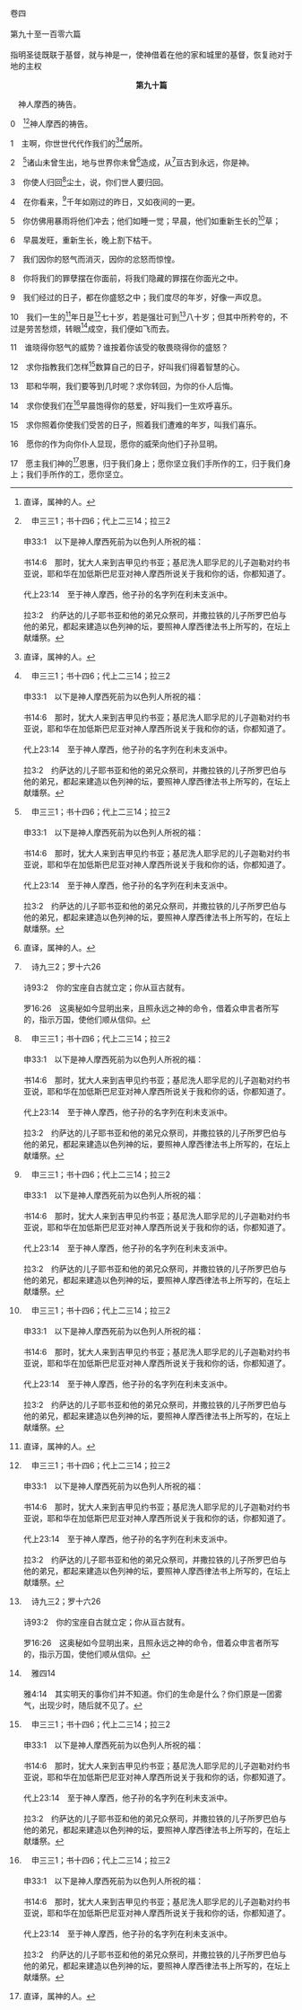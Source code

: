 卷四<br><br>第九十至一百零六篇<br><br>指明圣徒既联于基督，就与神是一，使神借着在他的家和城里的基督，恢复祂对于地的主权

<p id="chap1">

<p style="text-align:center;font-weight:bold;">第九十篇</p>

<a name="0">

<span id="spsm">　神人摩西的祷告。

0　[^1][^a]神人摩西的祷告。

[^1]:直译，属神的人。

[^a]:　申三三1；书十四6；代上二三14；拉三2<br><br>申33:1　以下是神人摩西死前为以色列人所祝的福：<br><br>书14:6　那时，犹大人来到吉甲见约书亚；基尼洗人耶孚尼的儿子迦勒对约书亚说，耶和华在加低斯巴尼亚对神人摩西所说关于我和你的话，你都知道了。<br><br>代上23:14　至于神人摩西，他子孙的名字列在利未支派中。<br><br>拉3:2　约萨达的儿子耶书亚和他的弟兄众祭司，并撒拉铁的儿子所罗巴伯与他的弟兄，都起来建造以色列神的坛，要照神人摩西律法书上所写的，在坛上献燔祭。

1　主啊，你世世代代作我们的[^1][^a]居所。

[^1]:九十～九二篇论到圣民在与基督的联合里，对神更深的经历。三六8说到喝神乐河的水，并吃神殿里的肥甘，指明我们能借着吃喝主经历祂(参约六48～58，63，七37，林前十3～4，十二13)。按照赐律法者和本篇的著者摩西所说，我们也可以住在永远的三一神我们的主里面(1，九一9，申三三27，参约十五4，约壹四15～16，启二一22)。住在神里面乃是在神里面过生活(西二6，三3，约壹四16)，以祂作我们的一切。这比吃喝祂更深。以神为我们的住处，我们永远的居所，是对神最高、最完满的经历。<br><br>诗篇卷四揭示圣民在与基督的联合里，对神更深的经历，以及神恢复祂对于地的主权与权利。这指明我们住在神里面的经历，乃是为基督来得地为业铺路，使神得以恢复祂对于地的主权(所有权)与权利(见九三1注1)。没有圣民对神更深的经历，神就无法恢复这主权与权利。

[^a]:　申三三27；诗九一9；赛八14；结十一16；启二一22<br><br>申33:27　亘古的神是你的居所；祂永远的膀臂在你以下。祂在你前面撵出仇敌，说，毁灭吧！<br><br>诗91:9　因你已将至高者，耶和华我的避难所，当你的居所；<br><br>赛8:14　祂必作为圣所，却向以色列两家作绊脚的石头，并跌人的磐石，向耶路撒冷的居民作为圈套和网罗。<br><br>结11:16　所以你当说，主耶和华如此说，我虽将他们远远迁移到列国中，将他们分散在各地，我还要在他们所到的各地，暂作他们的圣所。<br><br>启21:22　我未见城内有殿，因主神全能者和羔羊为城的殿。

2　[^a]诸山未曾生出，地与世界你未曾[^1]造成，从[^b]亘古到永远，你是神。

[^1]:直译，产出。

[^a]:　伯十五7；箴八25～26<br><br>伯15:7　你岂是头一个生下来的人吗？你出生在诸山之先吗？<br><br>箴8:25　大山未曾奠定，小山未有以先，我已生出；<br><br>箴8:26　那时耶和华还没有造出大地和田野，并世上最初的尘土。

[^b]:　诗九三2；罗十六26<br><br>诗93:2　你的宝座自古就立定；你从亘古就有。<br><br>罗16:26　这奥秘如今显明出来，且照永远之神的命令，借着众申言者所写的，指示万国，使他们顺从信仰。

3　你使人归回[^a]尘土，说，你们世人要归回。

[^a]:　创三19；伯三四15；诗一〇四29；传十二7<br><br>创3:19　你必汗流满面才得糊口，直到你归了土，因为你是从土取出的；你本是尘土，仍要归于尘土。<br><br>伯34:15　凡有血肉的必一同气绝，人必仍归尘土。<br><br>诗104:29　你掩面，它们便惊惶；你收回它们的气，它们就死亡，归于尘土。<br><br>传12:7　尘土仍归于地，气息仍归于赐气息的神。

4　在你看来，[^a]千年如刚过的昨日，又如夜间的一更。

[^a]:　彼后三8<br><br>彼后3:8　亲爱的，这一件事你们却不可不理，就是在主一日如千年，千年如一日。

5　你仿佛用暴雨将他们冲去；他们如睡一觉；早晨，他们如重新生长的[^a]草；

[^a]:　王下十九26；诗一〇三15；赛四十6～8；雅一11<br><br>王下19:26　所以其中的居民力量短缺，惊惶羞愧；他们像田间的菜蔬，和嫩草的青苗，如长在房顶上的草，未长成就被晒枯。<br><br>诗103:15　至于世人，他的年日如草一样；他发旺如野地的花：<br><br>赛40:6　有人声说，你喊叫吧。有一个说，我喊叫什么呢？说，凡属肉体的人尽都如草，他一切的荣美都像野地的花；<br><br>赛40:7　草必枯干，花必凋残，因为耶和华的气吹在其上。百姓诚然是草。<br><br>赛40:8　草必枯干，花必凋残，唯有我们神的话必永远立定。<br><br>雅1:11　太阳升起，热气薰烤，草就枯干，花也凋谢，美容就消没了；那富足的人在他所行的事上，也要这样衰残。

6　早晨发旺，重新生长，晚上割下枯干。

7　我们因你的怒气而消灭，因你的忿怒而惊惶。

8　你将我们的罪孽摆在你面前，将我们隐藏的罪摆在你面光之中。

9　我们经过的日子，都在你盛怒之中；我们度尽的年岁，好像一声叹息。

10　我们一生的[^1]年日是[^a]七十岁，若是强壮可到[^b]八十岁；但其中所矜夸的，不过是劳苦愁烦，转眼[^c]成空，我们便如飞而去。

[^1]:我们若以神为我们的居所，就会领悟我们在地上的人生是短暂的，并且满了罪和苦难(3～11)。我们必须住在神里面，每时每刻活在祂里面，因为在祂以外，只有罪和苦难(8，约十六33)。

[^a]:　参创六3；四七9；申三四7<br><br>创6:3　耶和华说，人既是肉体，我的灵就不永远与他相争；然而他的日子还有一百二十年。<br><br>创47:9　雅各对法老说，我寄居在世的年日是一百三十岁；我平生的年日又少又苦，不及我列祖在世寄居的年日。<br><br>申34:7　摩西死的时候，年一百二十岁；眼目没有昏花，精神没有衰败。

[^b]:　撒下十九35<br><br>撒下19:35　我现在八十岁了，还能尝出饮食的滋味、辨别美恶吗？还能听男女歌唱的声音吗？仆人何必还累赘我主我王呢？

[^c]:　雅四14<br><br>雅4:14　其实明天的事你们并不知道。你们的生命是什么？你们原是一团雾气，出现少时，随后就不见了。

11　谁晓得你怒气的威势？谁按着你该受的敬畏晓得你的盛怒？

12　求你指教我们怎样[^a]数算自己的日子，好叫我们得着智慧的心。

[^a]:　参诗三九4<br><br>诗39:4　耶和华啊，求你叫我晓得我的结局，我的寿数几何。愿我知道我的生命何其短暂。

13　耶和华啊，我们要等到几时呢？求你转回，为你的仆人后悔。

14　求你使我们在[^a]早晨饱得你的慈爱，好叫我们一生欢呼喜乐。

[^a]:　诗五九16；九二2；一四三8<br><br>诗59:16　但我要歌唱你的力量；早晨我要欢唱你的慈爱；因为你作过我的高台，在我急难的日子，作过我的避难所。<br><br>诗92:2　早晨传扬你的慈爱，夜间传扬你的信实，<br><br>诗143:8　求你使我清晨得听你的慈爱，因我信靠你。求你使我知道当行的道路，因我的魂仰望你。

15　求你照着你使我们受苦的日子，照着我们遭难的年岁，叫我们喜乐。

16　愿你的作为向你仆人显现，愿你的威荣向他们子孙显明。

17　愿主我们神的[^1]恩惠，归于我们身上；愿你坚立我们手所作的工，归于我们身上；我们手所作的工，愿你坚立。

[^1]:或，荣美。


